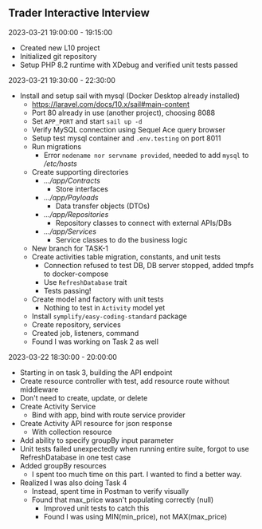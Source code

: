 ## Trader Interactive Interview

2023-03-21 19:00:00 - 19:15:00
  - Created new L10 project
  - Initialized git repository
  - Setup PHP 8.2 runtime with XDebug and verified unit tests passed

2023-03-21 19:30:00 - 22:30:00
  - Install and setup sail with mysql (Docker Desktop already installed)
    - https://laravel.com/docs/10.x/sail#main-content
    - Port 80 already in use (another project), choosing 8088
    - Set `APP_PORT` and start `sail up -d`
    - Verify MySQL connection using Sequel Ace query browser
    - Setup test mysql container and `.env.testing` on port 8011
    - Run migrations
      - Error `nodename nor servname provided`, needed to add `mysql` to _/etc/hosts_
    - Create supporting directories
      - _.../app/Contracts_
        - Store interfaces
      - _.../app/Payloads_
          - Data transfer objects (DTOs)
      - _.../app/Repositories_
          - Repository classes to connect with external APIs/DBs
      - _.../app/Services_
          - Service classes to do the business logic
    - New branch for TASK-1
    - Create activities table migration, constants, and unit tests
      - Connection refused to test DB, DB server stopped, added tmpfs to docker-compose
      - Use `RefreshDatabase` trait
      - Tests passing!
    - Create model and factory with unit tests
      - Nothing to test in `Activity` model yet
    - Install `symplify/easy-coding-standard` package
    - Create repository, services
    - Created job, listeners, command
    - Found I was working on Task 2 as well

2023-03-22 18:30:00 - 20:00:00
  - Starting in on task 3, building the API endpoint
  - Create resource controller with test, add resource route without middleware
  - Don't need to create, update, or delete
  - Create Activity Service
    - Bind with app, bind with route service provider
  - Create Activity API resource for json response
    - With collection resource
  - Add ability to specify groupBy input parameter
  - Unit tests failed unexpectedly when running entire suite, forgot to use RefreshDatabase in one test case
  - Added groupBy resources
    - I spent too much time on this part. I wanted to find a better way.
  - Realized I was also doing Task 4
    - Instead, spent time in Postman to verify visually
    - Found that max_price wasn't populating correctly (null)
      - Improved unit tests to catch this
      - Found I was using MIN(min_price), not MAX(max_price)





